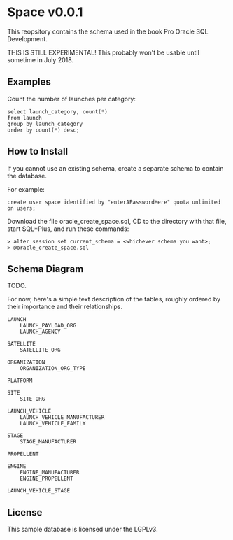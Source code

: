 Space v0.0.1
============

This reopsitory contains the schema used in the book Pro Oracle SQL Development.

THIS IS STILL EXPERIMENTAL!  This probably won't be usable until sometime in July 2018.


Examples
--------

Count the number of launches per category:

	select launch_category, count(*)
	from launch
	group by launch_category
	order by count(*) desc;


How to Install
--------------

If you cannot use an existing schema, create a separate schema to contain the database.

For example:

	create user space identified by "enterAPasswordHere" quota unlimited on users;

Download the file oracle_create_space.sql, CD to the directory with that file, start SQL*Plus, and run these commands:

	> alter session set current_schema = <whichever schema you want>;
	> @oracle_create_space.sql


Schema Diagram
--------------

TODO.

For now, here's a simple text description of the tables, roughly ordered by their importance and their relationships.

	LAUNCH
		LAUNCH_PAYLOAD_ORG
		LAUNCH_AGENCY

	SATELLITE
		SATELLITE_ORG

	ORGANIZATION
		ORGANIZATION_ORG_TYPE

	PLATFORM

	SITE
		SITE_ORG

	LAUNCH_VEHICLE
		LAUNCH_VEHICLE_MANUFACTURER
		LAUNCH_VEHICLE_FAMILY

	STAGE
		STAGE_MANUFACTURER

	PROPELLENT

	ENGINE
		ENGINE_MANUFACTURER
		ENGINE_PROPELLENT

	LAUNCH_VEHICLE_STAGE


License
-------

This sample database is licensed under the LGPLv3.
